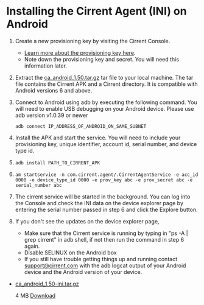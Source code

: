 ﻿# Installing the Cirrent Agent (INI) on Android

1.  Create a new provisioning key by visiting the Cirrent Console.
    -   [Learn more about the provisioning key here](starting-ca-using-temporary-credentials).
    -   Note down the provisioning key and secret. You will need this information later.
2.  Extract the  [ca_android_1.50.tar.gz](../files/ca_android_1.50-ini.tar.gz) tar file to your local machine. The tar file contains the Cirrent APK and a Cirrent directory. It is compatible with Android versions 6 and above.
3.  Connect to Android using adb by executing the following command. You will need to enable USB debugging on your Android device. Please use adb version v1.0.39 or newer  
    ```
    adb connect IP_ADDRESS_OF_ANDROID_ON_SAME_SUBNET
    ```
4.  Install the APK and start the service. You will need to include your provisioning key, unique identifier, account id, serial number, and device type id.
5.  ``` adb install PATH_TO_CIRRENT_APK ```
    
6. ``` am startservice -n com.cirrent.agent/.CirrentAgentService -e acc_id 0000 -e device_type_id 0000 -e prov_key abc -e prov_secret abc -e serial_number abc ```

7.  The cirrent service will be started in the background. You can log into the Console and check the INI data on the device explorer page by entering the serial number passed in step 6 and click the Explore button.
8.  If you don't see the updates on the device explorer page,
    -   Make sure that the Cirrent service is running by typing in "ps -A | grep cirrent" in adb shell, if not then run the command in step 6 again.
    -   Disable SELINUX on the Android box
    -   If you still have trouble getting things up and running contact [support@cirrent.com](mailto:support@cirrent.com) with the adb logcat output of your Android device and the Android version of your device.

-   [ca_android_1.50-ini.tar.gz](../files/ca_android_1.50-ini.tar.gz)

    4 MB  [Download](../files/ca_android_1.50-ini.tar.gz)
